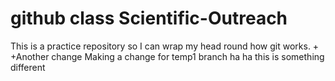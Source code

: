 # github class Scientific-Outreach

This is a practice repository so I can wrap my head round how git works.
+
+Another change
Making a change for temp1 branch
ha ha this is something different
